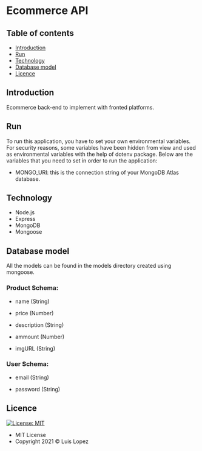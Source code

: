 # Ecommerce API

## Table of contents

* [Introduction](https://github.com/Luis-Rene-Lopez/Eccomerce-Backend-Node#introduction)
* [Run](https://github.com/Luis-Rene-Lopez/Eccomerce-Backend-Node#run)
* [Technology](https://github.com/Luis-Rene-Lopez/Eccomerce-Backend-Node#technology)
* [Database model](https://github.com/Luis-Rene-Lopez/Eccomerce-Backend-Node#database-model)
* [Licence](https://github.com/Luis-Rene-Lopez/Eccomerce-Backend-Node#licence)

## Introduction

Ecommerce back-end to implement with fronted platforms. 

## Run

To run this application, you have to set your own environmental variables. For security reasons, some variables have been hidden from view and used as environmental variables with the help of dotenv package. Below are the variables that you need to set in order to run the application:

* MONGO_URI: this is the connection string of your MongoDB Atlas database.


## Technology

* Node.js
* Express
* MongoDB
* Mongoose


## Database model

All the models can be found in the models directory created using mongoose.

### Product Schema:

* name (String)

* price (Number)

* description (String)

* ammount (Number)

* imgURL (String)

### User Schema:

* email (String)

* password (String)

## Licence
 [![License: MIT](https://img.shields.io/badge/License-MIT-yellow.svg)](https://opensource.org/licenses/MIT)

* MIT License
* Copyright 2021 © Luis Lopez
